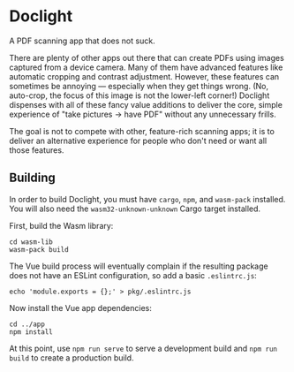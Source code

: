 # Doclight

A PDF scanning app that does not suck.

There are plenty of other apps out there that can create PDFs using images captured from a device camera. Many of them have advanced features like automatic cropping and contrast adjustment. However, these features can sometimes be annoying &mdash; especially when they get things wrong. (No, auto-crop, the focus of this image is not the lower-left corner!) Doclight dispenses with all of these fancy value additions to deliver the core, simple experience of "take pictures -> have PDF" without any unnecessary frills.

The goal is not to compete with other, feature-rich scanning apps; it is to deliver an alternative experience for people who don't need or want all those features.

## Building

In order to build Doclight, you must have `cargo`, `npm`, and `wasm-pack` installed. You will also need the `wasm32-unknown-unknown` Cargo target installed.

First, build the Wasm library:

```
cd wasm-lib
wasm-pack build
```

The Vue build process will eventually complain if the resulting package does not have an ESLint configuration, so add a basic `.eslintrc.js`:

```
echo 'module.exports = {};' > pkg/.eslintrc.js
```

Now install the Vue app dependencies:

```
cd ../app
npm install
```

At this point, use `npm run serve` to serve a development build and `npm run build` to create a production build.
